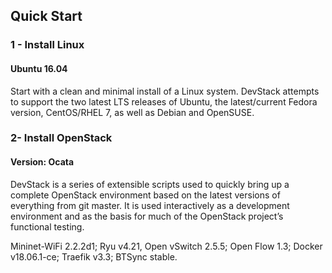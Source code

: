 ## Quick Start

### 1 - Install Linux
#### Ubuntu 16.04

Start with a clean and minimal install of a Linux system. DevStack attempts to support the two latest LTS releases of Ubuntu, the latest/current Fedora version, 
CentOS/RHEL 7, as well as Debian and OpenSUSE.

### 2- Install OpenStack
#### Version: Ocata

DevStack is a series of extensible scripts used to quickly bring up a complete OpenStack environment based on the latest versions of everything from git master. It is used interactively as a development environment and as the basis for much of 
the OpenStack project’s functional testing.

Mininet-WiFi 2.2.2d1;
Ryu v4.21,
Open vSwitch 2.5.5;
Open Flow 1.3;
Docker v18.06.1-ce; 
Traefik v3.3;
BTSync stable.
